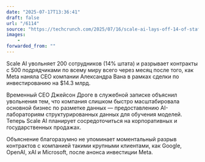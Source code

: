 ```yaml
---
date: "2025-07-17T13:36:41"
draft: false
url: "/6114"
source: "https://techcrunch.com/2025/07/16/scale-ai-lays-off-14-of-staff-largely-in-data-labeling-business/?_bhlid=2d3fa8bdf86e6cc97fa91ec1c71ee83f259fcca9"
images:
    -
forwarded_from: ""
---
```


Scale AI увольняет 200 сотрудников (14% штата) и разрывает контракты с 500 подрядчиками по всему миру всего через месяц после того, как Meta наняла CEO компании Александра Вана в рамках сделки по инвестированию на $14.3 млрд.

Временный CEO Джейсон Дроге в служебной записке объяснил увольнения тем, что компания слишком быстро масштабировала основной бизнес по разметке данных — предоставлению AI-лабораториям структурированных данных для обучения моделей. Теперь Scale AI планирует сосредоточиться на корпоративных и государственных продажах.

Объяснение благоразумно не упоминает моментальный разрыв контрактов с компанией такими крупными клиентами, как Google, OpenAI, xAI и Microsoft, после анонса инвестиции Meta.
